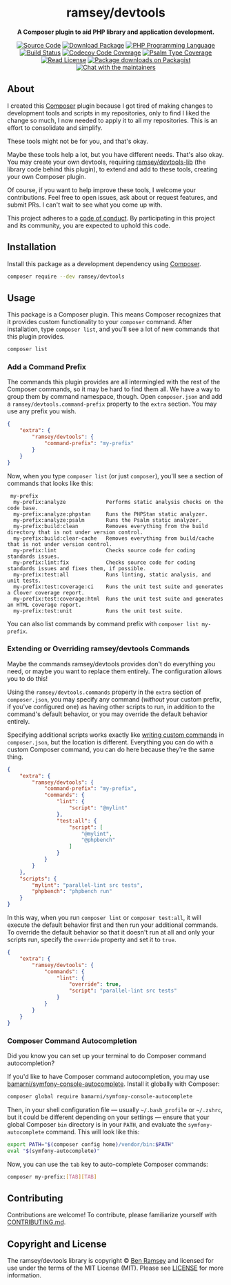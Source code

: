 <h1 align="center">ramsey/devtools</h1>

<p align="center">
    <strong>A Composer plugin to aid PHP library and application development.</strong>
</p>

<p align="center">
    <a href="https://github.com/ramsey/devtools"><img src="http://img.shields.io/badge/source-ramsey/devtools-blue.svg?style=flat-square" alt="Source Code"></a>
    <a href="https://packagist.org/packages/ramsey/devtools"><img src="https://img.shields.io/packagist/v/ramsey/devtools.svg?style=flat-square&label=release" alt="Download Package"></a>
    <a href="https://php.net"><img src="https://img.shields.io/packagist/php-v/ramsey/devtools.svg?style=flat-square&colorB=%238892BF" alt="PHP Programming Language"></a>
    <a href="https://github.com/ramsey/devtools-lib/actions?query=workflow%3ACI"><img src="https://img.shields.io/github/workflow/status/ramsey/devtools-lib/CI?label=CI&logo=github&style=flat-square" alt="Build Status"></a>
    <a href="https://codecov.io/gh/ramsey/devtools-lib"><img src="https://img.shields.io/codecov/c/gh/ramsey/devtools-lib?label=codecov&logo=codecov&style=flat-square" alt="Codecov Code Coverage"></a>
    <a href="https://shepherd.dev/github/ramsey/devtools-lib"><img src="https://img.shields.io/endpoint?style=flat-square&url=https%3A%2F%2Fshepherd.dev%2Fgithub%2Framsey%2Fdevtools-lib%2Fcoverage" alt="Psalm Type Coverage"></a>
    <a href="https://github.com/ramsey/devtools/blob/master/LICENSE"><img src="https://img.shields.io/packagist/l/ramsey/devtools.svg?style=flat-square&colorB=darkcyan" alt="Read License"></a>
    <a href="https://packagist.org/packages/ramsey/devtools/stats"><img src="https://img.shields.io/packagist/dt/ramsey/devtools.svg?style=flat-square&colorB=darkmagenta" alt="Package downloads on Packagist"></a>
    <a href="https://phpc.chat/channel/ramsey"><img src="https://img.shields.io/badge/phpc.chat-%23ramsey-darkslateblue?style=flat-square" alt="Chat with the maintainers"></a>
</p>

## About

I created this [Composer](https://getcomposer.org) plugin because I got tired of
making changes to development tools and scripts in my repositories, only to find
I liked the change so much, I now needed to apply it to all my repositories.
This is an effort to consolidate and simplify.

These tools might not be for you, and that's okay.

Maybe these tools help a lot, but you have different needs. That's also okay.
You may create your own devtools, requiring
[ramsey/devtools-lib](https://github.com/ramsey/devtools-lib) (the library code
behind this plugin), to extend and add to these tools, creating your own
Composer plugin.

Of course, if you want to help improve these tools, I welcome your contributions.
Feel free to open issues, ask about or request features, and submit PRs. I can't
wait to see what you come up with.

This project adheres to a [code of conduct](CODE_OF_CONDUCT.md).
By participating in this project and its community, you are expected to
uphold this code.

## Installation

Install this package as a development dependency using
[Composer](https://getcomposer.org).

``` bash
composer require --dev ramsey/devtools
```

## Usage

This package is a Composer plugin. This means Composer recognizes that it
provides custom functionality to your `composer` command. After installation,
type `composer list`, and you'll see a lot of new commands that this plugin
provides.

``` bash
composer list
```

### Add a Command Prefix

The commands this plugin provides are all intermingled with the rest of the
Composer commands, so it may be hard to find them all. We have a way to group
them by command namespace, though. Open `composer.json` and add a
`ramsey/devtools.command-prefix` property to the `extra` section. You may use
any prefix you wish.

``` json
{
    "extra": {
        "ramsey/devtools": {
            "command-prefix": "my-prefix"
        }
    }
}
```

Now, when you type `composer list` (or just `composer`), you'll see a section
of commands that looks like this:

```
 my-prefix
  my-prefix:analyze             Performs static analysis checks on the code base.
  my-prefix:analyze:phpstan     Runs the PHPStan static analyzer.
  my-prefix:analyze:psalm       Runs the Psalm static analyzer.
  my-prefix:build:clean         Removes everything from the build directory that is not under version control.
  my-prefix:build:clear-cache   Removes everything from build/cache that is not under version control.
  my-prefix:lint                Checks source code for coding standards issues.
  my-prefix:lint:fix            Checks source code for coding standards issues and fixes them, if possible.
  my-prefix:test:all            Runs linting, static analysis, and unit tests.
  my-prefix:test:coverage:ci    Runs the unit test suite and generates a Clover coverage report.
  my-prefix:test:coverage:html  Runs the unit test suite and generates an HTML coverage report.
  my-prefix:test:unit           Runs the unit test suite.
```

You can also list commands by command prefix with `composer list my-prefix`.

### Extending or Overriding ramsey/devtools Commands

Maybe the commands ramsey/devtools provides don't do everything you need, or
maybe you want to replace them entirely. The configuration allows you to do
this!

Using the `ramsey/devtools.commands` property in the `extra` section of
`composer.json`, you may specify any command (*without* your custom prefix, if
you've configured one) as having other scripts to run, in addition to the
command's default behavior, or you may override the default behavior entirely.

Specifying additional scripts works exactly like
[writing custom commands](https://getcomposer.org/doc/articles/scripts.md#writing-custom-commands)
in `composer.json`, but the location is different. Everything you can do with
a custom Composer command, you can do here because they're the same thing.

``` json
{
    "extra": {
        "ramsey/devtools": {
            "command-prefix": "my-prefix",
            "commands": {
                "lint": {
                    "script": "@mylint"
                },
                "test:all": {
                    "script": [
                        "@mylint",
                        "@phpbench"
                    ]
                }
            }
        }
    },
    "scripts": {
        "mylint": "parallel-lint src tests",
        "phpbench": "phpbench run"
    }
}
```

In this way, when you run `composer lint` or `composer test:all`, it will
execute the default behavior first and then run your additional commands. To
override the default behavior so that it doesn't run at all and only your
scripts run, specify the `override` property and set it to `true`.

``` json
{
    "extra": {
        "ramsey/devtools": {
            "commands": {
                "lint": {
                    "override": true,
                    "script": "parallel-lint src tests"
                }
            }
        }
    }
}
```

### Composer Command Autocompletion

Did you know you can set up your terminal to do Composer command autocompletion?

If you'd like to have Composer command autocompletion, you may use
[bamarni/symfony-console-autocomplete](https://github.com/bamarni/symfony-console-autocomplete).
Install it globally with Composer:

``` bash
composer global require bamarni/symfony-console-autocomplete
```

Then, in your shell configuration file — usually `~/.bash_profile` or `~/.zshrc`,
but it could be different depending on your settings — ensure that your global
Composer `bin` directory is in your `PATH`, and evaluate the
`symfony-autocomplete` command. This will look like this:

``` bash
export PATH="$(composer config home)/vendor/bin:$PATH"
eval "$(symfony-autocomplete)"
```

Now, you can use the `tab` key to auto-complete Composer commands:

``` bash
composer my-prefix:[TAB][TAB]
```

## Contributing

Contributions are welcome! To contribute, please familiarize yourself with
[CONTRIBUTING.md](CONTRIBUTING.md).

## Copyright and License

The ramsey/devtools library is copyright © [Ben Ramsey](https://benramsey.com)
and licensed for use under the terms of the
MIT License (MIT). Please see [LICENSE](LICENSE) for more information.
